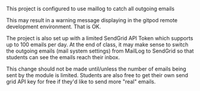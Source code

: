 This project is configured to use maillog to catch all outgoing emails

This may result in a warning message displaying in the gitpod remote development environment. That is OK.

The project is also set up with a limited SendGrid API Token which supports up to 100 emails per day. At the end of class, it may make sense to switch the outgoing emails (mail system settings) from MailLog to SendGrid so that students can see the emails reach their inbox.

This change should not be made until/unless the number of emails being sent by the module is limited. Students are also free to get their own send grid API key for free if they'd like to send more "real" emails.
